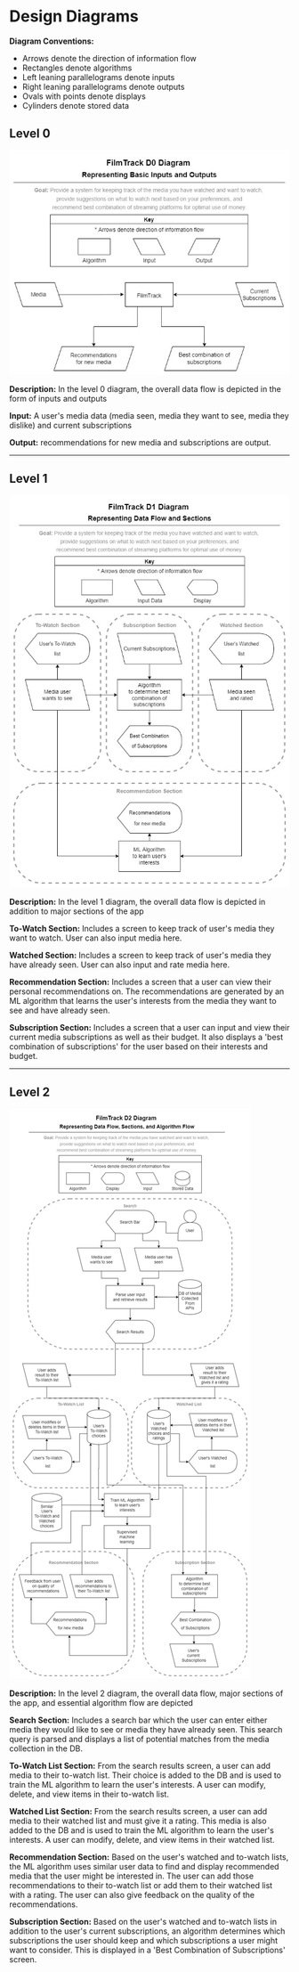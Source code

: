 # Design Diagrams
**Diagram Conventions:**
- Arrows denote the direction of information flow
- Rectangles denote algorithms
- Left leaning parallelograms denote inputs
- Right leaning parallelograms denote outputs
- Ovals with points denote displays
- Cylinders denote stored data

## Level 0
![](https://github.com/17hogeju/film-track/blob/main/Documentation/Design_Diagrams/FilmTrack_D0.jpg)

**Description:** In the level 0 diagram, the overall data flow is depicted in the form of inputs and outputs

**Input:** A user's media data (media seen, media they want to see, media they dislike) and current subscriptions

**Output:** recommendations for new media and subscriptions are output.

---

## Level 1
![](https://github.com/17hogeju/film-track/blob/main/Documentation/Design_Diagrams/FilmTrack_D1.jpg)

**Description:** In the level 1 diagram, the overall data flow is depicted in addition to major sections of the app

**To-Watch Section:** Includes a screen to keep track of user's media they want to watch. User can also input media here.

**Watched Section:** Includes a screen to keep track of user's media they have already seen. User can also input and rate media here.

**Recommendation Section:** Includes a screen that a user can view their personal recommendations on. The recommendations are generated by an ML algorithm that learns the user's interests from the media they want to see and have already seen.

**Subscription Section:** Includes a screen that a user can input and view their current media subscriptions as well as their budget. It also displays a 'best combination of subscriptions' for the user based on their interests and budget.

---

## Level 2

![](https://github.com/17hogeju/film-track/blob/main/Documentation/Design_Diagrams/FilmTrack_D2.jpg)

**Description:** In the level 2 diagram, the overall data flow, major sections of the app, and essential algorithm flow are depicted

**Search Section:** Includes a search bar which the user can enter either media they would like to see or media they have already seen. This search query is parsed and displays a list of potential matches from the media collection in the DB.

**To-Watch List Section:** From the search results screen, a user can add media to their to-watch list. Their choice is added to the DB and is used to train the ML algorithm to learn the user's interests. A user can modify, delete, and view items in their to-watch list.

**Watched List Section:** From the search results screen, a user can add media to their watched list and must give it a rating. This media is also added to the DB and is used to train the ML algorithm to learn the user's interests. A user can modify, delete, and view items in their watched list.

**Recommendation Section:** Based on the user's watched and to-watch lists, the ML algorithm uses similar user data to find and display recommended media that the user might be interested in. The user can add those recommendations to their to-watch list or add them to their watched list with a rating. The user can also give feedback on the quality of the recommendations.

**Subscription Section:** Based on the user's watched and to-watch lists in addition to the user's current subscriptions, an algorithm determines which subscriptions the user should keep and which subscriptions a user might want to consider. This is displayed in a 'Best Combination of Subscriptions' screen.
